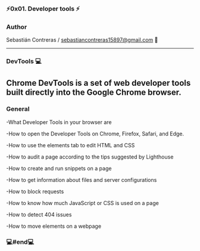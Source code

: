 ###  ⚡0x01. Developer tools ⚡

### Author

Sebastián Contreras / sebastiancontreras15897@gmail.com 📧

--------------------------------------------------------
### DevTools 💻

Chrome DevTools is a set of web developer tools built directly into the Google Chrome browser.
--------------------------------------------------------
### General
-What Developer Tools in your browser are

-How to open the Developer Tools on Chrome, Firefox, Safari, and Edge.

-How to use the elements tab to edit HTML and CSS

-How to audit a page according to the tips suggested by Lighthouse

-How to create and run snippets on a page

-How to get information about files and server configurations

-How to block requests

-How to know how much JavaScript or CSS is used on a page

-How to detect 404 issues

-How to move elements on a webpage

### 💻#end💻
